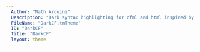 ```yaml
---
  Author: "Nath Arduini"
  Description: "Dark syntax highlighting for cfml and html inspired by the One Dark theme in Atom -- best used with the 'Enhanced HTML and CFML' package"
  FileName: "DarkCF.tmTheme"
  ID: "DarkCF"
  Title: "DarkCF"
  layout: theme
---
```

  